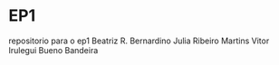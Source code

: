 # EP1
repositorio para o ep1
Beatriz R. Bernardino
Julia Ribeiro Martins
Vitor Irulegui Bueno Bandeira

